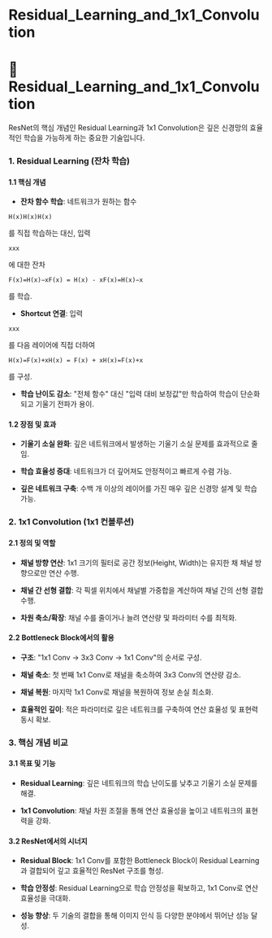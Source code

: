# Residual_Learning_and_1x1_Convolution

# 📄 Residual_Learning_and_1x1_Convolution

ResNet의 핵심 개념인 Residual Learning과 1x1 Convolution은 깊은 신경망의 효율적인 학습을 가능하게 하는 중요한 기술입니다.

### 1. Residual Learning (잔차 학습)

#### 1.1 핵심 개념

- **잔차 함수 학습**: 네트워크가 원하는 함수

`H(x)H(x)H(x)`

를 직접 학습하는 대신, 입력

`xxx`

에 대한 잔차

`F(x)=H(x)−xF(x) = H(x) - xF(x)=H(x)−x`

를 학습.

- **Shortcut 연결**: 입력

`xxx`

를 다음 레이어에 직접 더하여

`H(x)=F(x)+xH(x) = F(x) + xH(x)=F(x)+x`

를 구성.

- **학습 난이도 감소**: "전체 함수" 대신 "입력 대비 보정값"만 학습하여 학습이 단순화되고 기울기 전파가 용이.

#### 1.2 장점 및 효과

- **기울기 소실 완화**: 깊은 네트워크에서 발생하는 기울기 소실 문제를 효과적으로 줄임.

- **학습 효율성 증대**: 네트워크가 더 깊어져도 안정적이고 빠르게 수렴 가능.

- **깊은 네트워크 구축**: 수백 개 이상의 레이어를 가진 매우 깊은 신경망 설계 및 학습 가능.

### 2. 1x1 Convolution (1x1 컨볼루션)

#### 2.1 정의 및 역할

- **채널 방향 연산**: 1x1 크기의 필터로 공간 정보(Height, Width)는 유지한 채 채널 방향으로만 연산 수행.

- **채널 간 선형 결합**: 각 픽셀 위치에서 채널별 가중합을 계산하여 채널 간의 선형 결합 수행.

- **차원 축소/확장**: 채널 수를 줄이거나 늘려 연산량 및 파라미터 수를 최적화.

#### 2.2 Bottleneck Block에서의 활용

- **구조**: "1x1 Conv → 3x3 Conv → 1x1 Conv"의 순서로 구성.

- **채널 축소**: 첫 번째 1x1 Conv로 채널을 축소하여 3x3 Conv의 연산량 감소.

- **채널 복원**: 마지막 1x1 Conv로 채널을 복원하여 정보 손실 최소화.

- **효율적인 깊이**: 적은 파라미터로 깊은 네트워크를 구축하여 연산 효율성 및 표현력 동시 확보.

### 3. 핵심 개념 비교

#### 3.1 목표 및 기능

- **Residual Learning**: 깊은 네트워크의 학습 난이도를 낮추고 기울기 소실 문제를 해결.

- **1x1 Convolution**: 채널 차원 조절을 통해 연산 효율성을 높이고 네트워크의 표현력을 강화.

#### 3.2 ResNet에서의 시너지

- **Residual Block**: 1x1 Conv를 포함한 Bottleneck Block이 Residual Learning과 결합되어 깊고 효율적인 ResNet 구조를 형성.

- **학습 안정성**: Residual Learning으로 학습 안정성을 확보하고, 1x1 Conv로 연산 효율성을 극대화.

- **성능 향상**: 두 기술의 결합을 통해 이미지 인식 등 다양한 분야에서 뛰어난 성능 달성.